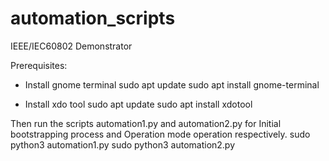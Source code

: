 # automation_scripts
IEEE/IEC60802 Demonstrator

Prerequisites:
* Install gnome terminal
  sudo apt update
  sudo apt install gnome-terminal

* Install xdo tool
  sudo apt update
  sudo apt install xdotool

Then run the scripts automation1.py and automation2.py for Initial bootstrapping process and Operation mode operation respectively.
  sudo python3 automation1.py
  sudo python3 automation2.py

